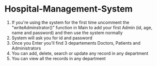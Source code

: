 # Hospital-Management-System
1. If you're using the system for the first time uncomment the "writeAdminstrator()" function in Main to add your first Admin (id, age, name and password) and then use the system normally
2. System will ask you for id and password 
3. Once you Enter you'll find 3 departements Doctors, Patients and Administrators
4. You can add, delete, search or update any record in any department
5. You can view all the records in any department

